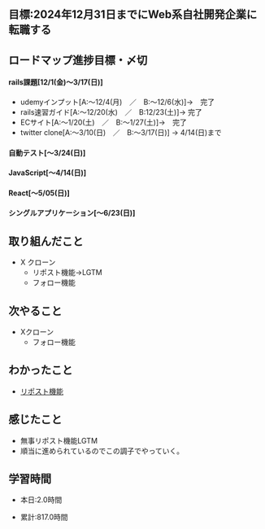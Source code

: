 ## 目標:2024年12月31日までにWeb系自社開発企業に転職する

## ロードマップ進捗目標・〆切
#### rails課題[12/1(金)～3/17(日)]
* udemyインプット[A:～12/4(月)　／　B:～12/6(水)]→　完了
* rails速習ガイド[A:～12/20(水)　／　B:12/23(土)]→  完了
* ECサイト[A:～1/20(土)　／　B:～1/27(土)]→　完了
* twitter clone[A:～3/10(日)　／　B:～3/17(日)] → 4/14(日)まで

#### 自動テスト[～3/24(日)]
#### JavaScript[～4/14(日)]
#### React[～5/05(日)]
#### シングルアプリケーション[～6/23(日)]


## 取り組んだこと
- X クローン
  - リポスト機能→LGTM
  - フォロー機能



## 次やること
- Xクローン
  - フォロー機能
  
## わかったこと
* [リポスト機能](https://cherry-beat-86e.notion.site/rails-6a101b852c1e41b9ab9fa5cbd97585ec?pvs=4)



## 感じたこと
* 無事リポスト機能LGTM
* 順当に進められているのでこの調子でやっていく。

## 学習時間
- 本日:2.0時間

- 累計:817.0時間